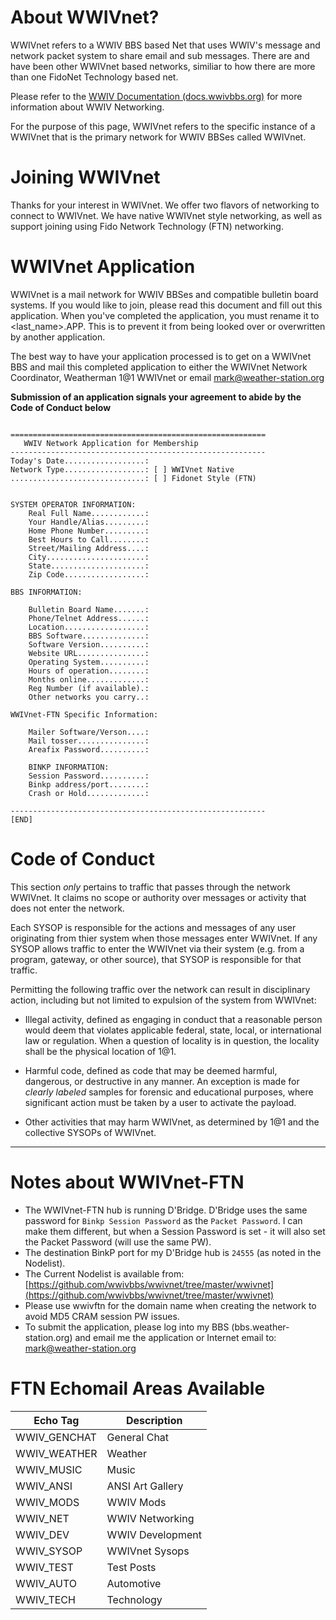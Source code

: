 # About WWIVnet?

WWIVnet refers to a WWIV BBS based Net that uses WWIV's message and network 
packet system to share email and sub messages. There are and have been other 
WWIVnet based networks, similiar to how there are more than one FidoNet 
Technology based net. 

Please refer to the [WWIV Documentation (docs.wwivbbs.org)](http://docs.wwivbbs.org) for more
information about WWIV Networking.

For the purpose of this page, WWIVnet refers to the specific instance of a 
WWIVnet that is the primary network for WWIV BBSes called WWIVnet.


# Joining WWIVnet

Thanks for your interest in WWIVnet. We offer two flavors of
networking to connect to WWIVnet.  We have native WWIVnet style
networking, as well as support joining using Fido Network Technology
(FTN) networking.


# WWIVnet Application

WWIVnet is a mail network for WWIV BBSes and compatible bulletin board
systems. If you would like to join, please read this document and fill out 
this application.  When you've completed the application, you must rename it 
to <last_name>.APP. This is to prevent it from being looked over or 
overwritten by another application.

The best way to have your application processed is to get on a WWIVnet
BBS and mail this completed application to either the WWIVnet Network 
Coordinator, Weatherman 1@1 WWIVnet or email mark@weather-station.org

**Submission of an application signals your agreement to abide by the**
**Code of Conduct below**

```

=========================================================
   WWIV Network Application for Membership
---------------------------------------------------------
Today's Date..................:
Network Type..................: [ ] WWIVnet Native
..............................: [ ] Fidonet Style (FTN)
    

SYSTEM OPERATOR INFORMATION:
	Real Full Name............:
	Your Handle/Alias.........:
	Home Phone Number.........: 
	Best Hours to Call........: 
	Street/Mailing Address....: 
	City......................: 
	State.....................:      
	Zip Code..................:

BBS INFORMATION:

	Bulletin Board Name.......:
	Phone/Telnet Address......:
	Location..................:
	BBS Software..............:
	Software Version..........:               
	Website URL...............:
	Operating System..........:
	Hours of operation........: 
	Months online.............: 
	Reg Number (if available).: 
	Other networks you carry..:

WWIVnet-FTN Specific Information:

    Mailer Software/Verson....:
	Mail tosser...............:
	Areafix Password..........:

	BINKP INFORMATION:
	Session Password..........:
	Binkp address/port........:
	Crash or Hold.............:

---------------------------------------------------------
[END]

```

# Code of Conduct

This section *only* pertains to traffic that passes through the network 
WWIVnet. It claims no scope or authority over messages or activity that 
does not enter the network.

Each SYSOP is responsible for the actions and messages of any user 
originating from thier system when those messages enter WWIVnet. If 
any SYSOP allows traffic to enter the WWIVnet via their system (e.g. from 
a program, gateway, or other source), that SYSOP is responsible for that 
traffic. 

Permitting the following traffic over the network can result in disciplinary 
action, including but not limited to expulsion of the system from WWIVnet:

* Illegal activity, defined as engaging in conduct that a reasonable person 
would deem that violates applicable federal, state, local, or international 
law or regulation. When a question of locality is in question, the locality 
shall be the physical location of 1@1.

* Harmful code, defined as code that may be deemed harmful, dangerous, or 
destructive in any manner. An exception is made for *clearly labeled* 
samples for forensic and educational purposes, where significant action 
must be taken by a user to activate the payload.

* Other activities that may harm WWIVnet, as determined by 1@1 and the 
collective SYSOPs of WWIVnet.

---

# Notes about WWIVnet-FTN

- The WWIVnet-FTN hub is running D'Bridge.  D'Bridge uses the same
  password for ```Binkp Session Password``` as the 
  ```Packet Password```. I can make them different, but when a 
  Session Password is set - it will also set the Packet Password
  (will use the same PW).
- The destination BinkP port for my D'Bridge hub is ```24555```
  (as noted in the Nodelist).
- The Current Nodelist is available from:
  [https://github.com/wwivbbs/wwivnet/tree/master/wwivnet](https://github.com/wwivbbs/wwivnet/tree/master/wwivnet)
- Please use wwivftn for the domain name when creating the network to
  avoid MD5 CRAM session PW issues.
- To submit the application, please log into my BBS 
  (bbs.weather-station.org) and email me the application or 
  Internet email to:
  [mark@weather-station.org](mailto:mark@weather-station.org)


# FTN Echomail Areas Available

| Echo Tag | Description |
| -------- | ----------- |
| WWIV_GENCHAT | General Chat |
| WWIV_WEATHER | Weather |
| WWIV_MUSIC | Music |
| WWIV_ANSI | ANSI Art Gallery |
| WWIV_MODS | WWIV Mods |
| WWIV_NET | WWIV Networking |
| WWIV_DEV | WWIV Development |
| WWIV_SYSOP | WWIVnet Sysops |
| WWIV_TEST | Test Posts |
| WWIV_AUTO | Automotive |
| WWIV_TECH | Technology|
    
